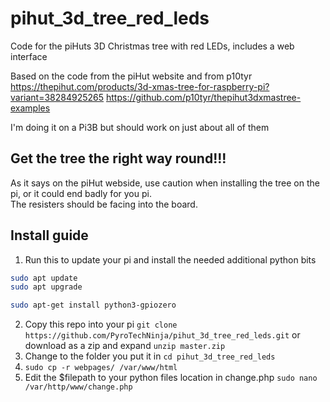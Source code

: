 # pihut_3d_tree_red_leds
Code for the piHuts 3D Christmas tree with red LEDs, includes a web interface

Based on the code from the piHut website and from p10tyr 
https://thepihut.com/products/3d-xmas-tree-for-raspberry-pi?variant=38284925265
https://github.com/p10tyr/thepihut3dxmastree-examples

I'm doing it on a Pi3B but should work on just about all of them

## Get the tree the right way round!!!
As it says on the piHut webside, use caution when installing the tree on the pi, or it could end badly for you pi.<br>
The resisters should be facing into the board.

## Install guide

1. Run this to update your pi and install the needed additional python bits
```bash
sudo apt update
sudo apt upgrade

sudo apt-get install python3-gpiozero
```
2. Copy this repo into your pi `git clone https://github.com/PyroTechNinja/pihut_3d_tree_red_leds.git` or download as a zip and expand `unzip master.zip`
3. Change to the folder you put it in `cd pihut_3d_tree_red_leds`
4. `sudo cp -r webpages/ /var/www/html`
5. Edit the $filepath to your python files location in change.php `sudo nano /var/http/www/change.php`

